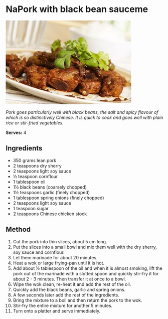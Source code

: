 # NaPork with black bean sauceme

![Name](resources/pork-black-bean.jpg)

*Pork goes particularly well with black beans, the salt and spicy flavour of which is so distinctively Chinese. It is quick to cook and goes well with plain rice or stir-fried vegetables.*

**Serves:** 4

## Ingredients
- 350 grams lean pork
- 2 teaspoons dry sherry
- 2 teaspoons light soy sauce
- ½ teaspoon cornflour
- 1 tablespoon oil 
- 1½ black beans (coarsely chopped)
- 1½ teaspoons garlic (finely chopped)
- 1 tablespoon spring onions (finely chopped)
- 2 teaspoons light soy sauce
- 1 teaspoon sugar
- 2 teaspoons Chinese chicken stock

## Method
1. Cut the pork into thin slices, about 5 cm long.
1. Put the slices into a small bowl and mix them well with the dry sherry, soy sauce and cornflour.
1. Let them marinade for about 20 minutes.
1. Heat a wok or large frying-pan until it is hot.
1. Add about ½ tablespoon of the oil and when it is almost smoking, lift the pork out of the marinade with a slotted spoon and quickly stir-fry it for about 2 - 3 minutes. Then transfer it at once to a bowl.
1. Wipe the wok clean, re-heat it and add the rest of the oil.
1. Quickly add the black beans, garlic and spring onions.
1. A few seconds later add the rest of the ingredients.
1. Bring the mixture to a boil and then return the pork to the wok.
1. Stir-fry the entire mixture for another 5 minutes.
1. Turn onto a platter and serve immediately.